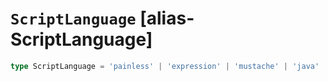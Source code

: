 # `ScriptLanguage` [alias-ScriptLanguage]
```typescript
type ScriptLanguage = 'painless' | 'expression' | 'mustache' | 'java' | string;
```
